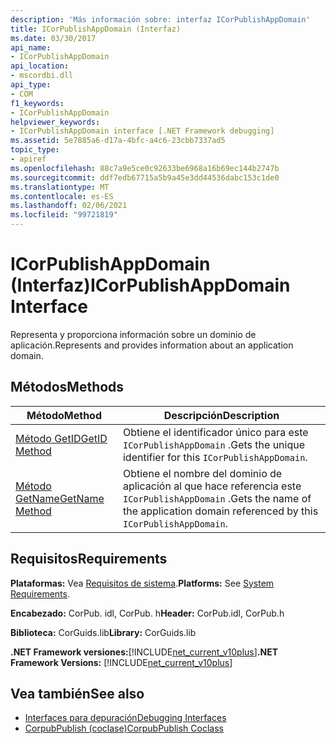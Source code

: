 ```yaml
---
description: 'Más información sobre: interfaz ICorPublishAppDomain'
title: ICorPublishAppDomain (Interfaz)
ms.date: 03/30/2017
api_name:
- ICorPublishAppDomain
api_location:
- mscordbi.dll
api_type:
- COM
f1_keywords:
- ICorPublishAppDomain
helpviewer_keywords:
- ICorPublishAppDomain interface [.NET Framework debugging]
ms.assetid: 5e7885a6-d17a-4bfc-a4c6-23cbb7337ad5
topic_type:
- apiref
ms.openlocfilehash: 88c7a9e5ce0c92633be6968a16b69ec144b2747b
ms.sourcegitcommit: ddf7edb67715a5b9a45e3dd44536dabc153c1de0
ms.translationtype: MT
ms.contentlocale: es-ES
ms.lasthandoff: 02/06/2021
ms.locfileid: "99721819"
---
```

# <a name="icorpublishappdomain-interface"></a><span data-ttu-id="7623b-103">ICorPublishAppDomain (Interfaz)</span><span class="sxs-lookup"><span data-stu-id="7623b-103">ICorPublishAppDomain Interface</span></span>

<span data-ttu-id="7623b-104">Representa y proporciona información sobre un dominio de aplicación.</span><span class="sxs-lookup"><span data-stu-id="7623b-104">Represents and provides information about an application domain.</span></span>  
  
## <a name="methods"></a><span data-ttu-id="7623b-105">Métodos</span><span class="sxs-lookup"><span data-stu-id="7623b-105">Methods</span></span>  
  
|<span data-ttu-id="7623b-106">Método</span><span class="sxs-lookup"><span data-stu-id="7623b-106">Method</span></span>|<span data-ttu-id="7623b-107">Descripción</span><span class="sxs-lookup"><span data-stu-id="7623b-107">Description</span></span>|  
|------------|-----------------|  
|[<span data-ttu-id="7623b-108">Método GetID</span><span class="sxs-lookup"><span data-stu-id="7623b-108">GetID Method</span></span>](icorpublishappdomain-getid-method.md)|<span data-ttu-id="7623b-109">Obtiene el identificador único para este `ICorPublishAppDomain` .</span><span class="sxs-lookup"><span data-stu-id="7623b-109">Gets the unique identifier for this `ICorPublishAppDomain`.</span></span>|  
|[<span data-ttu-id="7623b-110">Método GetName</span><span class="sxs-lookup"><span data-stu-id="7623b-110">GetName Method</span></span>](icorpublishappdomain-getname-method.md)|<span data-ttu-id="7623b-111">Obtiene el nombre del dominio de aplicación al que hace referencia este `ICorPublishAppDomain` .</span><span class="sxs-lookup"><span data-stu-id="7623b-111">Gets the name of the application domain referenced by this `ICorPublishAppDomain`.</span></span>|  
  
## <a name="requirements"></a><span data-ttu-id="7623b-112">Requisitos</span><span class="sxs-lookup"><span data-stu-id="7623b-112">Requirements</span></span>  

 <span data-ttu-id="7623b-113">**Plataformas:** Vea [Requisitos de sistema](../../get-started/system-requirements.md).</span><span class="sxs-lookup"><span data-stu-id="7623b-113">**Platforms:** See [System Requirements](../../get-started/system-requirements.md).</span></span>  
  
 <span data-ttu-id="7623b-114">**Encabezado:** CorPub. idl, CorPub. h</span><span class="sxs-lookup"><span data-stu-id="7623b-114">**Header:** CorPub.idl, CorPub.h</span></span>  
  
 <span data-ttu-id="7623b-115">**Biblioteca:** CorGuids.lib</span><span class="sxs-lookup"><span data-stu-id="7623b-115">**Library:** CorGuids.lib</span></span>  
  
 <span data-ttu-id="7623b-116">**.NET Framework versiones:**[!INCLUDE[net_current_v10plus](../../../../includes/net-current-v10plus-md.md)]</span><span class="sxs-lookup"><span data-stu-id="7623b-116">**.NET Framework Versions:** [!INCLUDE[net_current_v10plus](../../../../includes/net-current-v10plus-md.md)]</span></span>  
  
## <a name="see-also"></a><span data-ttu-id="7623b-117">Vea también</span><span class="sxs-lookup"><span data-stu-id="7623b-117">See also</span></span>

- [<span data-ttu-id="7623b-118">Interfaces para depuración</span><span class="sxs-lookup"><span data-stu-id="7623b-118">Debugging Interfaces</span></span>](debugging-interfaces.md)
- [<span data-ttu-id="7623b-119">CorpubPublish (coclase)</span><span class="sxs-lookup"><span data-stu-id="7623b-119">CorpubPublish Coclass</span></span>](corpubpublish-coclass.md)
